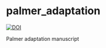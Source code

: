 # palmer_adaptation

[![DOI](https://zenodo.org/badge/399193607.svg)](https://zenodo.org/badge/latestdoi/399193607)


Palmer adaptation manuscript

